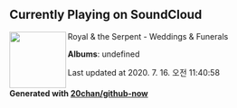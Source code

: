 ## Currently Playing on SoundCloud

[<img align="left" width="100" src="https://i1.sndcdn.com/artworks-000510057018-xzalyk-t120x120.jpg">](https://soundcloud.com/royalandtheserpent/weddings-funerals)

Royal & the Serpent - Weddings & Funerals

**Albums**: undefined

Last updated at 2020. 7. 16. 오전 11:40:58

#### Generated with [20chan/github-now](https://github.com/20chan/github-now)


<!--
**20chan/20chan** is a ✨ _special_ ✨ repository because its `README.md` (this file) appears on your GitHub profile.

Here are some ideas to get you started:

- 🔭 I’m currently working on ...
- 🌱 I’m currently learning ...
- 👯 I’m looking to collaborate on ...
- 🤔 I’m looking for help with ...
- 💬 Ask me about ...
- 📫 How to reach me: ...
- 😄 Pronouns: ...
- ⚡ Fun fact: ...
-->
